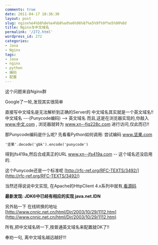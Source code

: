 ```yaml
---
comments: true
date: 2011-04-17 18:36:30
layout: post
slug: nginx%e4%b8%8e%e4%b8%ad%e6%96%87%e5%9f%9f%e5%90%8d
title: Nginx与中文域名
permalink: '/272.html'
wordpress_id: 272
categories:
- Java
- Nginx
tags:
- Java
- nginx
- python
- 编码
- 配置
---
```


这个问题来自Nginx群

Google了一轮,发现其实很简单

直接写中文域名是无法解析到正确的Server的
中文域名其实就是一个英文域名!!
中文域名 ---(Punycode编码) --> 英文域名
而且,这是在浏览器实现的,你敲入 www.中文.com , 浏览器就转为 www.xn--fiq228c.com 进行访问,仅此而已!!

那Punycode编码是什么呢? 先看看Python如何调用:
尝试编码  www.坚果.com

    
    
    '坚果'.decode('gbk').encode('punycode')
    


得到jfs419a,然后合成真正的URL www.xn--jfs419a.com -- 这个域名还没启用的.

这个Punycode还是一个标准呢 [http://rfc-ref.org/RFC-TEXTS/3492/](http://rfc-ref.org/RFC-TEXTS/3492/)

当然还得说说中文实现, 在Apache的HttpClient 4.x系列中就有,[看源码](http://www.docjar.com/html/api/org/apache/http/client/utils/Rfc3492Idn.java.html)

**最新发现: JDK6中已经有相应的实现 java.net.IDN**

另外贴一下 在线转换的地址 [http://www.cnnic.net.cn/html/Dir/2003/10/29/1112.htm](http://www.cnnic.net.cn/html/Dir/2003/10/29/1112.htm)

所有,把中文域名转一下,按普通英文域名来配置就OK了!!

奉劝一句, 离中文域名越远越好!!!
